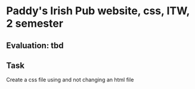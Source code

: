 # Paddy's Irish Pub website, css, ITW, 2 semester
## Evaluation: tbd
## Task
Create a css file using and not changing an html file
